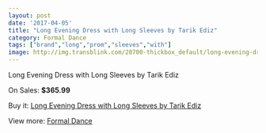 ```yaml
---
layout: post
date: '2017-04-05'
title: "Long Evening Dress with Long Sleeves by Tarik Ediz"
category: Formal Dance
tags: ["brand","long","prom","sleeves","with"]
image: http://img.transblink.com/20700-thickbox_default/long-evening-dress-with-long-sleeves-by-tarik-ediz.jpg
---
```

Long Evening Dress with Long Sleeves by Tarik Ediz

On Sales: **$365.99**
<a href="https://www.transblink.com/en/formal-dance/6550-long-evening-dress-with-long-sleeves-by-tarik-ediz.html"><amp-img layout="responsive" width="600" height="600" src="//img.transblink.com/20700-thickbox_default/long-evening-dress-with-long-sleeves-by-tarik-ediz.jpg" alt="Long Evening Dress with Long Sleeves by Tarik Ediz 0" /></a>
<a href="https://www.transblink.com/en/formal-dance/6550-long-evening-dress-with-long-sleeves-by-tarik-ediz.html"><amp-img layout="responsive" width="600" height="600" src="//img.transblink.com/20703-thickbox_default/long-evening-dress-with-long-sleeves-by-tarik-ediz.jpg" alt="Long Evening Dress with Long Sleeves by Tarik Ediz 1" /></a>
<a href="https://www.transblink.com/en/formal-dance/6550-long-evening-dress-with-long-sleeves-by-tarik-ediz.html"><amp-img layout="responsive" width="600" height="600" src="//img.transblink.com/20702-thickbox_default/long-evening-dress-with-long-sleeves-by-tarik-ediz.jpg" alt="Long Evening Dress with Long Sleeves by Tarik Ediz 2" /></a>
<a href="https://www.transblink.com/en/formal-dance/6550-long-evening-dress-with-long-sleeves-by-tarik-ediz.html"><amp-img layout="responsive" width="600" height="600" src="//img.transblink.com/20701-thickbox_default/long-evening-dress-with-long-sleeves-by-tarik-ediz.jpg" alt="Long Evening Dress with Long Sleeves by Tarik Ediz 3" /></a>

Buy it: [Long Evening Dress with Long Sleeves by Tarik Ediz](https://www.transblink.com/en/formal-dance/6550-long-evening-dress-with-long-sleeves-by-tarik-ediz.html "Long Evening Dress with Long Sleeves by Tarik Ediz")

View more: [Formal Dance](https://www.transblink.com/en/6-formal-dance "Formal Dance")